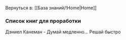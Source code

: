 Вернуться в: [[База знаний/!Home|Home]]

### Список книг для проработки
Дэниел Канеман - Думай медленно... Решай быстро